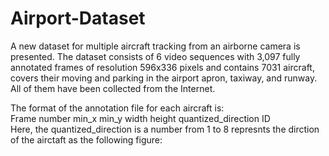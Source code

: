 # Airport-Dataset

A new dataset for multiple aircraft tracking from an airborne camera is presented. The dataset consists of 6 video sequences with 3,097 fully annotated frames of resolution 596x336 pixels and contains 7031 aircraft, covers their moving and parking in the airport apron, taxiway, and runway. All of them have been collected from the Internet.

The format of the annotation file for each aircraft is:
 <br />Frame number    min_x     min_y     width     height     quantized_direction    ID
 <br />Here, the quantized_direction is a number from 1 to 8 represnts the dirction of the airctaft as the following figure:

